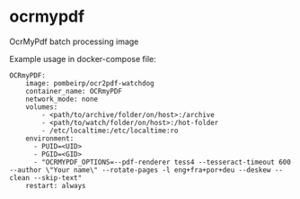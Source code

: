 # ocrmypdf

OcrMyPdf batch processing image

Example usage in docker-compose file:
```
OCRmyPDF:
    image: pombeirp/ocr2pdf-watchdog
    container_name: OCRmyPDF
    network_mode: none
    volumes:
        - <path/to/archive/folder/on/host>:/archive
        - <path/to/watch/folder/on/host>:/hot-folder
        - /etc/localtime:/etc/localtime:ro
    environment:
      - PUID=<UID>
      - PGID=<GID>
      - "OCRMYPDF_OPTIONS=--pdf-renderer tess4 --tesseract-timeout 600 --author \"Your name\" --rotate-pages -l eng+fra+por+deu --deskew --clean --skip-text"
    restart: always
```
